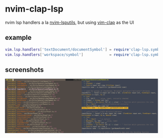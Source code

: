 # nvim-clap-lsp

nvim lsp handlers a la [nvim-lsputils](https://github.com/RishabhRD/nvim-lsputils), but using [vim-clap](https://github.com/liuchengxu/vim-clap) as the UI

## example

```lua
vim.lsp.handlers['textDocument/documentSymbol'] = require'clap-lsp.symbols'.document_handler
vim.lsp.handlers['workspace/symbol']            = require'clap-lsp.symbols'.workspace_handler
```

## screenshots
![img](./screenshots/workspace_symbol.png "screenshot of the workspace/symbol handler")
